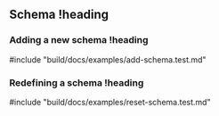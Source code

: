 ## Schema !heading

### Adding a new schema !heading

#include "build/docs/examples/add-schema.test.md"

### Redefining a schema !heading

#include "build/docs/examples/reset-schema.test.md"
